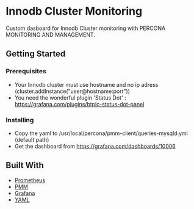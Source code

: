 # Innodb Cluster Monitoring

Custom dasboard for Innodb Cluster monitoring with PERCONA MONITORING AND MANAGEMENT.

## Getting Started

### Prerequisites

* Your Innodb cluster must use hostname and no ip adress (cluster.addInstance("user@hostname:port"))
* You need the wonderful plugin 'Status Dot' : https://grafana.com/plugins/btplc-status-dot-panel

### Installing

* Copy the yaml to /usr/local/percona/pmm-client/queries-mysqld.yml (default path)
* Get the dashboard from https://grafana.com/dashboards/10006


## Built With

* [Prometheus](https://prometheus.io/)
* [PMM](https://www.percona.com/software/database-tools/percona-monitoring-and-management)
* [Grafana](https://grafana.com/)
* [YAML](https://yaml.org/)
